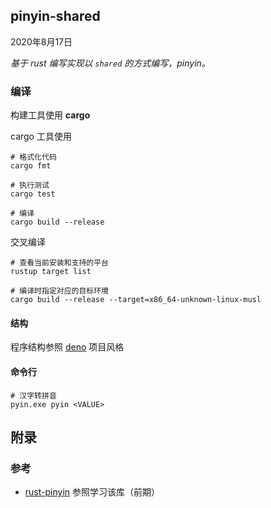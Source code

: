 ## pinyin-shared

2020年8月17日



*基于 rust 编写实现以 `shared` 的方式编写，pinyin。*







### 编译

构建工具使用 **cargo**



cargo 工具使用

```shell
# 格式化代码
cargo fmt

# 执行测试
cargo test

# 编译
cargo build --release
```



交叉编译

```shell
# 查看当前安装和支持的平台
rustup target list

# 编译时指定对应的目标环境
cargo build --release --target=x86_64-unknown-linux-musl
```







#### 结构

程序结构参照 [deno](https://github.com/denoland/deno) 项目风格





#### 命令行

```shell
# 汉字转拼音
pyin.exe pyin <VALUE>
```







## 附录

### 参考

- [rust-pinyin](https://github.com/mozillazg/rust-pinyin)  参照学习该库（前期）

